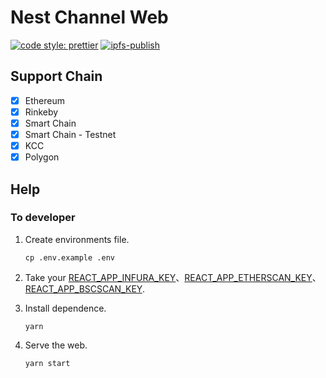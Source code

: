 # Nest Channel Web

[![code style: prettier](https://img.shields.io/badge/code_style-prettier-ff69b4.svg?style=flat-square)](https://github.com/prettier/prettier) [![ipfs-publish](https://github.com/NEST-Protocol/NEST-Channel-Web/actions/workflows/main.yml/badge.svg)](https://github.com/NEST-Protocol/NEST-Channel-Web/actions/workflows/main.yml)

## Support Chain

- [x] Ethereum
- [x] Rinkeby
- [x] Smart Chain
- [x] Smart Chain - Testnet
- [x] KCC
- [x] Polygon

## Help

### To developer

1. Create environments file.
   ```shell
   cp .env.example .env
   ```
2. Take your [REACT_APP_INFURA_KEY](https://infura.io/)、[REACT_APP_ETHERSCAN_KEY](https://etherscan.io/)、[REACT_APP_BSCSCAN_KEY](https://bscscan.com/).

3. Install dependence.

   ```shell
   yarn
   ```

4. Serve the web.
   ```shell
   yarn start
   ```
